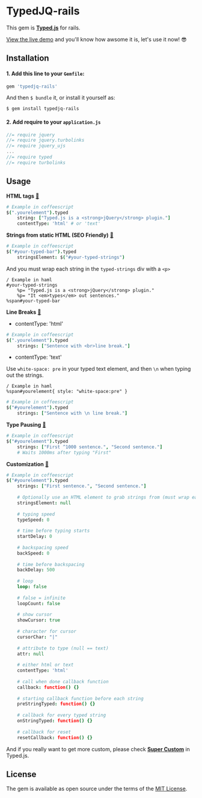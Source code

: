 # TypedJQ-rails

This gem is [**Typed.js**](https://github.com/mattboldt/typed.js) for rails. 

[View the live demo](http://www.mattboldt.com/demos/typed-js/) and you'll know how awsome it is, let's use it now! :sunglasses:

## Installation

#### 1. Add this line to your `Gemfile`:

```ruby
gem 'typedjq-rails'
```

And then `$ bundle` it, or install it yourself as:

    $ gem install typedjq-rails

#### 2. Add require to your `application.js`

```javascript
//= require jquery
//= require jquery.turbolinks
//= require jquery_ujs
...
//= require typed
//= require turbolinks
```

## Usage

**HTML tags** [:speech_balloon:](https://github.com/mattboldt/typed.js/tree/master#html-tags)
```coffeescript
# Example in coffeescript
$(".yourelement").typed
    string: ["Typed.js is a <strong>jQuery</strong> plugin."]
    contentType: 'html' # or 'text'
```

**Strings from static HTML (SEO Friendly)** [:speech_balloon:](https://github.com/mattboldt/typed.js/tree/master#strings-from-static-html-seo-friendly)
```coffeescript
# Example in coffeescript
$("#your-typed-bar").typed
    stringsElement: $("#your-typed-strings")
```
And you must wrap each string in the `typed-strings` div with a `<p>`
```haml
/ Example in haml
#your-typed-strings
    %p= "Typed.js is a <strong>jQuery</strong> plugin."
    %p= "It <em>types</em> out sentences."
%span#your-typed-bar
```

**Line Breaks** [:speech_balloon:](https://github.com/mattboldt/typed.js/tree/master#line-breaks)
* contentType: 'html'
```coffeescript
# Example in coffeescript
$(".yourelement").typed
    strings: ["Sentence with <br>line break."]
```

* contentType: 'text'

Use `white-space: pre` in your typed text element, and then `\n` when typing out the strings.
```haml
/ Example in haml
%span#yourelement{ style: "white-space:pre" }
```
```coffeescript
# Example in coffeescript
$("#yourelement").typed
    strings: ["Sentence with \n line break."]
```

**Type Pausing** [:speech_balloon:](https://github.com/mattboldt/typed.js/tree/master#type-pausing)
```coffeescript
# Example in coffeescript
$("#yourelement").typed
    strings: ["First ^1000 sentence.", "Second sentence."]
    # Waits 1000ms after typing "First"
```

**Customization** [:speech_balloon:](https://github.com/mattboldt/typed.js/tree/master#customization)
```coffeescript
# Example in coffeescript
$("#yourelement").typed
    strings: ["First sentence.", "Second sentence."]
    
    # Optionally use an HTML element to grab strings from (must wrap each string in a <p>)
    stringsElement: null
    
    # typing speed
    typeSpeed: 0
    
    # time before typing starts
    startDelay: 0
    
    # backspacing speed
    backSpeed: 0
    
    # time before backspacing
    backDelay: 500
    
    # loop
    loop: false
    
    # false = infinite
    loopCount: false
    
    # show cursor
    showCursor: true
    
    # character for cursor
    cursorChar: "|"
    
    # attribute to type (null == text)
    attr: null
    
    # either html or text
    contentType: 'html'
    
    # call when done callback function
    callback: function() {}
    
    # starting callback function before each string
    preStringTyped: function() {}
    
    # callback for every typed string
    onStringTyped: function() {}
    
    # callback for reset
    resetCallback: function() {}
```

And if you really want to get more custom, please check [**Super Custom**](https://github.com/mattboldt/typed.js/tree/master#get-super-custom) in Typed.js.

## License

The gem is available as open source under the terms of the [MIT License](http://opensource.org/licenses/MIT).
